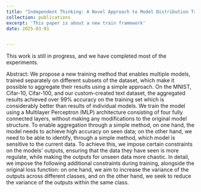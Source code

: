 ```yaml
---
title: "Independent Thinking: A Novel Approach to Model Distribution Training and Integration"
collection: publications
excerpt: 'This paper is about a new train framework'
date: 2025-03-01


---
```

This work is still in progress, and we have completed most of the experiments.

Abstract:
We propose a new training method that enables multiple models, trained separately on different subsets of the dataset, which make it possible to aggregate their results using a simple approach. On the MNIST, Cifar-10, Cifar-100, and our custom-created text dataset, the aggregated results achieved over 99% accuracy on the training set which is considerably better than results of individual models.
We train the model using a Multilayer Perceptron (MLP) architecture consisting of four fully connected layers, without making any modifications to the original model structure. To enable aggregation through a simple method, on one hand, the model needs to achieve high accuracy on seen data; on the other hand, we need to be able to identify, through a simple method, which model is sensitive to the current data. To achieve this, we impose certain constraints on the models' outputs, ensuring that the data they have seen is more regulate, while making the outputs for unseen data more chaotic. In detail, we impose the following additional constraints during training, alongside the original loss function: on one hand, we aim to increase the variance of the outputs across different classes, and on the other hand, we seek to reduce the variance of the outputs within the same class. 

